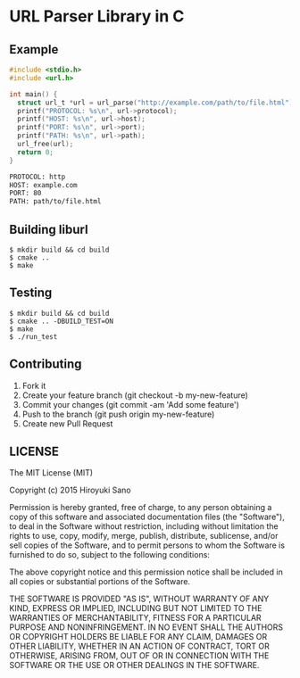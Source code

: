 # URL Parser Library in C

## Example

```c
#include <stdio.h>
#include <url.h>

int main() {
  struct url_t *url = url_parse("http://example.com/path/to/file.html");
  printf("PROTOCOL: %s\n", url->protocol);
  printf("HOST: %s\n", url->host);
  printf("PORT: %s\n", url->port);
  printf("PATH: %s\n", url->path);
  url_free(url);
  return 0;
}
```

```txt
PROTOCOL: http
HOST: example.com
PORT: 80
PATH: path/to/file.html
```

## Building liburl

```
$ mkdir build && cd build
$ cmake ..
$ make
```

## Testing

```
$ mkdir build && cd build
$ cmake .. -DBUILD_TEST=ON
$ make
$ ./run_test
```

## Contributing

1. Fork it
2. Create your feature branch (git checkout -b my-new-feature)
3. Commit your changes (git commit -am 'Add some feature')
4. Push to the branch (git push origin my-new-feature)
5. Create new Pull Request

## LICENSE

The MIT License (MIT)

Copyright (c) 2015 Hiroyuki Sano

Permission is hereby granted, free of charge, to any person obtaining a copy
of this software and associated documentation files (the "Software"), to deal
in the Software without restriction, including without limitation the rights
to use, copy, modify, merge, publish, distribute, sublicense, and/or sell
copies of the Software, and to permit persons to whom the Software is
furnished to do so, subject to the following conditions:

The above copyright notice and this permission notice shall be included in
all copies or substantial portions of the Software.

THE SOFTWARE IS PROVIDED "AS IS", WITHOUT WARRANTY OF ANY KIND, EXPRESS OR
IMPLIED, INCLUDING BUT NOT LIMITED TO THE WARRANTIES OF MERCHANTABILITY,
FITNESS FOR A PARTICULAR PURPOSE AND NONINFRINGEMENT. IN NO EVENT SHALL THE
AUTHORS OR COPYRIGHT HOLDERS BE LIABLE FOR ANY CLAIM, DAMAGES OR OTHER
LIABILITY, WHETHER IN AN ACTION OF CONTRACT, TORT OR OTHERWISE, ARISING FROM,
OUT OF OR IN CONNECTION WITH THE SOFTWARE OR THE USE OR OTHER DEALINGS IN
THE SOFTWARE.
